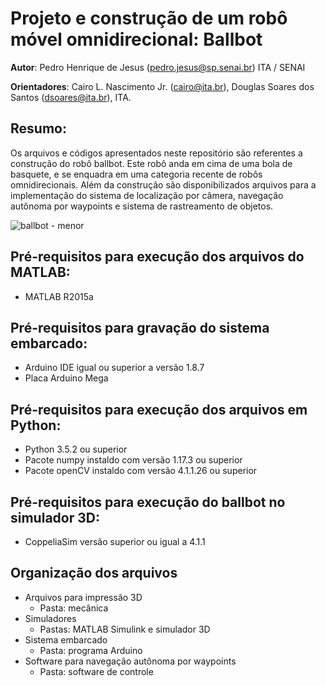 # Projeto e construção de um robô móvel omnidirecional: Ballbot

**Autor**: Pedro Henrique de Jesus (pedro.jesus@sp.senai.br) ITA / SENAI

**Orientadores**: Cairo L. Nascimento Jr. (cairo@ita.br), Douglas Soares dos Santos (dsoares@ita.br), ITA.

## Resumo:

Os arquivos e códigos apresentados neste repositório são referentes a construção do robô ballbot. Este robô anda em cima de uma bola de basquete, e se enquadra em uma categoria recente de robôs omnidirecionais. Além da construção são disponibilizados arquivos para a implementação do sistema de localização por câmera, navegação autônoma por waypoints e sistema de rastreamento de objetos. 

![ballbot - menor](https://user-images.githubusercontent.com/3063514/115997235-d588a600-a5b8-11eb-87ae-f8e5373d7077.png)


## Pré-requisitos para execução dos arquivos do MATLAB:
- MATLAB R2015a

## Pré-requisitos para gravação do sistema embarcado:
- Arduino IDE igual ou superior a versão 1.8.7
- Placa Arduino Mega

## Pré-requisitos para execução dos arquivos em Python:
- Python 3.5.2 ou superior
- Pacote numpy instaldo com versão 1.17.3 ou superior
- Pacote openCV instaldo com versão 4.1.1.26 ou superior

## Pré-requisitos para execução do ballbot no simulador 3D:
- CoppeliaSim versão superior ou igual a 4.1.1 

## Organização dos arquivos
- Arquivos para impressão 3D
  - Pasta: mecânica
- Simuladores
  - Pastas: MATLAB Simulink e simulador 3D
- Sistema embarcado
  - Pasta: programa Arduino
- Software para navegação autônoma por waypoints
  - Pasta: software de controle
